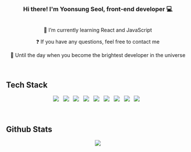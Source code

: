 <div align="center">
<!--<img src="https://rishavanand.github.io/static/images/greetings.gif" align="center" style="width: 100%" />-->
</div>  
  

### <div align="center">Hi there! I'm Yoonsung Seol, front-end developer 💻</div>  
<br/>  

<div align="center">
🌱 I’m currently learning React and JavaScript  
  

❓ If you have any questions, feel free to contact me  
  

🚀 Until the day when you become the brightest developer in the universe  
</div>    

<br/>  


## Tech Stack  
<p align="center">
<img src="https://img.shields.io/badge/HTML5-E34F26?style=flat-square&logo=HTML5&logoColor=white"/></a> &nbsp
<img src="https://img.shields.io/badge/CSS3-1572B6?style=flat-square&logo=CSS3&logoColor=white"/></a> &nbsp
<img src="https://img.shields.io/badge/Bootstrap-7952B3?style=flat-square&logo=Bootstrap&logoColor=white"/></a> &nbsp
<img src="https://img.shields.io/badge/JavaScript-F7DF1E?style=flat-square&logo=JavaScript&logoColor=white"/></a> &nbsp
<img src="https://img.shields.io/badge/React-61DAFB?style=flat-square&logo=React&logoColor=white"/></a> &nbsp
<img src="https://img.shields.io/badge/Node.js-339933?style=flat-square&logo=Node.js&logoColor=white"/></a> &nbsp
<img src="https://img.shields.io/badge/jQuery-0769AD?style=flat-square&logo=jQuery&logoColor=white"/></a> &nbsp
<!--<img src="https://img.shields.io/badge/MongoDB-47A248?style=flat-square&logo=MongoDB&logoColor=white"/></a> &nbsp-->
<img src="https://img.shields.io/badge/MySQL-4479A1?style=flat-square&logo=MySQL&logoColor=white"/></a> &nbsp 
<img src="https://img.shields.io/badge/JAVA-007396?style=flat-square&logo=JAVA&logoColor=white"/></a> &nbsp 
</p>  
  

<br/>  


## Github Stats  
<div align="center"><img src="https://github-readme-stats.vercel.app/api?username=nerdyxxn&show_icons=true&count_private=true&hide_border=true" align="center" /></div>
<br />
